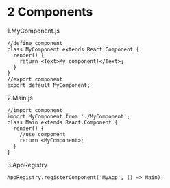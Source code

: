 # 2 Components
1.MyComponent.js

```
//define component
class MyComponent extends React.Component {
  render() {
    return <Text>My component!</Text>;
  }
}
//export component
export default MyComponent;
```

2.Main.js

```
//import component
import MyComponent from './MyComponent';
class Main extends React.Component {
  render() {
    //use component
    return <MyComponent>;
  }
}
```
3.AppRegistry

```
AppRegistry.registerComponent('MyApp', () => Main);
```
